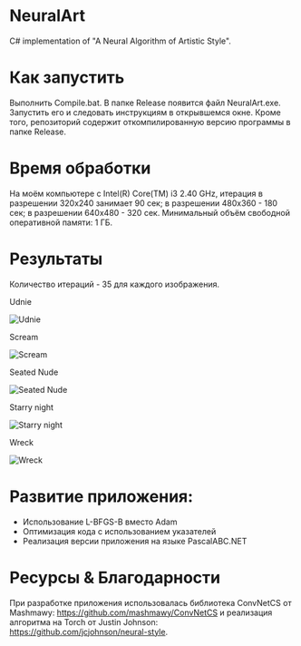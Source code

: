 # NeuralArt
C# implementation of "A Neural Algorithm of Artistic Style".

# Как запустить
Выполнить Compile.bat. В папке Release появится файл NeuralArt.exe. Запустить его и следовать инструкциям в открывшемся окне. Кроме того, репозиторий содержит откомпилированную версию программы в папке Release.

# Время обработки
На моём компьютере с Intel(R) Core(TM) i3 2.40 GHz, итерация в разрешении 320x240 занимает 90 сек; в разрешении 480x360 - 180 сек; в разрешении 640x480 - 320 сек. Минимальный объём свободной оперативной памяти: 1 ГБ.

# Результаты

Количество итераций - 35 для каждого изображения.

Udnie

![Udnie](https://github.com/PABCSoft/NeuralArt/blob/master/Results/picabia.png)

Scream

![Scream](https://github.com/PABCSoft/NeuralArt/blob/master/Results/scream.png)

Seated Nude

![Seated Nude](https://github.com/PABCSoft/NeuralArt/blob/master/Results/seated_nude.png)

Starry night

![Starry night](https://github.com/PABCSoft/NeuralArt/blob/master/Results/starry_night.png)

Wreck

![Wreck](https://github.com/PABCSoft/NeuralArt/blob/master/Results/wreck.png)

# Развитие приложения:

* Использование L-BFGS-B вместо Adam
* Оптимизация кода с использованием указателей
* Реализация версии приложения на языке PascalABC.NET

# Ресурсы & Благодарности
При разработке приложения использовалась библиотека ConvNetCS от Mashmawy: https://github.com/mashmawy/ConvNetCS и реализация алгоритма на Torch от Justin Johnson: https://github.com/jcjohnson/neural-style.
